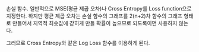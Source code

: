 손실 함수.
일반적으로 MSE(평균 제곱 오차)나 Cross Entropy를 Loss function으로 지정한다.
하지만 평균 제곱 오차는 손실 함수의 그래프를 2(n+2)차 함수의 그래프 형태로 만들어서
지역적 최솟값에 갇히게 만들 확률이 높으므로 되도록이면 사용하지 않는다.

그러므로 Cross Entropy와 같은 Log Loss 함수를 이용하게 된다.